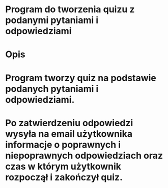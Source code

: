 # Program do tworzenia quizu z podanymi pytaniami i odpowiedziami

# Opis
# Program tworzy quiz na podstawie podanych pytaniami i odpowiedziami.
# Po zatwierdzeniu odpowiedzi wysyła na email użytkownika informacje o poprawnych i niepoprawnych odpowiedziach oraz czas w którym użytkownik rozpoczął i zakończył quiz.
# 